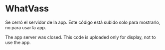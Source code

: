 # WhatVass


Se cerró el servidor de la app. Este código está subido solo para mostrarlo, no para usar la app.

The app server was closed. This code is uploaded only for display, not to use the app.
